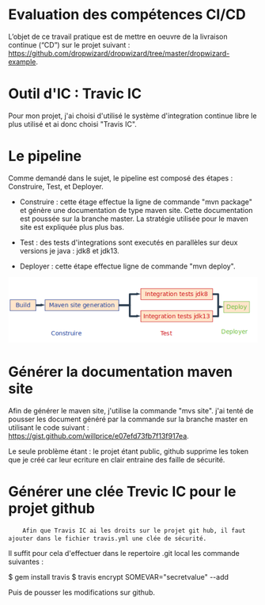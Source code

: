 # Evaluation des compétences CI/CD

 L’objet de ce travail pratique est de mettre en oeuvre de la livraison continue (“CD”) sur le projet suivant : 
https://github.com/dropwizard/dropwizard/tree/master/dropwizard-example.

# Outil d'IC : Travic IC

Pour mon projet, j'ai choisi d'utilisé le système d'integration continue libre le plus utilisé et ai donc choisi "Travis IC". 

# Le pipeline

Comme demandé dans le sujet, le pipeline est composé des étapes : Construire, Test, et Deployer.

* Construire : cette étage effectue la ligne de commande "mvn package" et génère une documentation de type maven site. Cette documentation est poussée sur la branche master. La stratégie utilisée pour le maven site est expliquée plus plus bas.

* Test : des tests d'integrations sont executés en parallèles sur deux versions je java : jdk8 et jdk13.

* Deployer : cette étape effectue ligne de commande "mvn deploy".


![40% center](pipelone.png)



# Générer la documentation maven site

Afin de générer le maven site, j'utilise la commande "mvs site". j'ai tenté de pousser les document généré par la commande sur la branche master en utilisant le code suivant : https://gist.github.com/willprice/e07efd73fb7f13f917ea.

Le seule problème étant : le projet étant public, github supprime les token que je créé car leur ecriture en clair entraine des faille de sécurité.


# Générer une clée Trevic IC pour le projet github

        Afin que Travis IC ai les droits sur le projet git hub, il faut ajouter dans le fichier travis.yml une clée de sécurité.

Il suffit pour cela d'effectuer dans le repertoire .git local les commande suivantes :

$ gem install travis
$ travis encrypt SOMEVAR="secretvalue" --add

Puis de pousser les modifications sur github.
        
